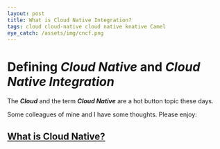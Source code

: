 ```yaml
---
layout: post
title: What is Cloud Native Integration?
tags: cloud cloud-native cloud native knative Camel 
eye_catch: /assets/img/cncf.png
---
```


# Defining ***Cloud Native*** and ***Cloud Native Integration***

The ***Cloud*** and the term ***Cloud Native*** are a hot button topic these days. 

Some colleagues of mine and I have some thoughts. Please enjoy: 

## [What is Cloud Native?](https://github.com/rh-ei-stp/cloud-native-integration/blob/master/README.md)